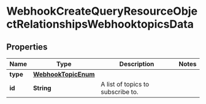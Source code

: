 # WebhookCreateQueryResourceObjectRelationshipsWebhooktopicsData

## Properties
Name | Type | Description | Notes
------------ | ------------- | ------------- | -------------
**type** | [**WebhookTopicEnum**](WebhookTopicEnum.md) |  | 
**id** | **String** | A list of topics to subscribe to. | 
